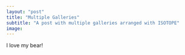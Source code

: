 ```yaml
---
layout: "post"
title: "Multiple Galleries"
subtitle: "A post with multiple galleries arranged with ISOTOPE"
image: 
---
```

I love my bear!
